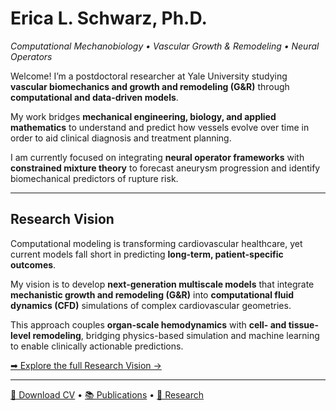 # Erica L. Schwarz, Ph.D.
_Computational Mechanobiology • Vascular Growth & Remodeling • Neural Operators_

Welcome! I’m a postdoctoral researcher at Yale University studying **vascular biomechanics and growth and remodeling (G&R)** through **computational and data-driven models**.  

My work bridges **mechanical engineering, biology, and applied mathematics** to understand and predict how vessels evolve over time in order to aid clinical diagnosis and treatment planning.

I am currently focused on integrating **neural operator frameworks** with **constrained mixture theory** to forecast aneurysm progression and identify biomechanical predictors of rupture risk.

---

## Research Vision
Computational modeling is transforming cardiovascular healthcare, yet current models fall short in predicting **long-term, patient-specific outcomes**.  

My vision is to develop **next-generation multiscale models** that integrate **mechanistic growth and remodeling (G&R)** into **computational fluid dynamics (CFD)** simulations of complex cardiovascular geometries.  

This approach couples **organ-scale hemodynamics** with **cell- and tissue-level remodeling**, bridging physics-based simulation and machine learning to enable clinically actionable predictions.  

[➡ Explore the full Research Vision →](vision)

---

[📄 Download CV](cv) • [📚 Publications](publications) • [🔬 Research](research)